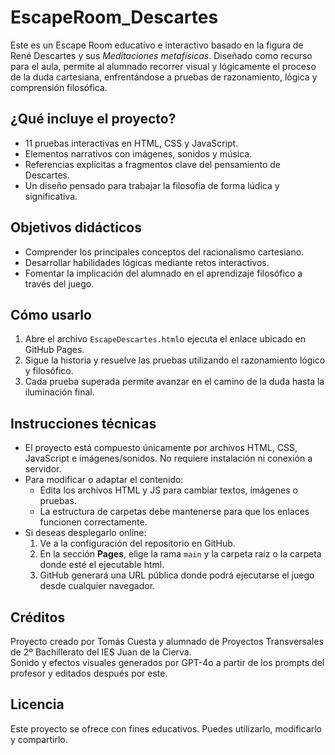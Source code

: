 # EscapeRoom_Descartes

Este es un Escape Room educativo e interactivo basado en la figura de René Descartes y sus *Meditaciones metafísicas*. Diseñado como recurso para el aula, permite al alumnado recorrer visual y lógicamente el proceso de la duda cartesiana, enfrentándose a pruebas de razonamiento, lógica y comprensión filosófica.

## ¿Qué incluye el proyecto?

- 11 pruebas interactivas en HTML, CSS y JavaScript.
- Elementos narrativos con imágenes, sonidos y música.
- Referencias explícitas a fragmentos clave del pensamiento de Descartes.
- Un diseño pensado para trabajar la filosofía de forma lúdica y significativa.

## Objetivos didácticos

- Comprender los principales conceptos del racionalismo cartesiano.
- Desarrollar habilidades lógicas mediante retos interactivos.
- Fomentar la implicación del alumnado en el aprendizaje filosófico a través del juego.

## Cómo usarlo

1. Abre el archivo `EscapeDescartes.html`o ejecuta el enlace ubicado en GitHub Pages.
2. Sigue la historia y resuelve las pruebas utilizando el razonamiento lógico y filosófico.
3. Cada prueba superada permite avanzar en el camino de la duda hasta la iluminación final.

## Instrucciones técnicas

- El proyecto está compuesto únicamente por archivos HTML, CSS, JavaScript e imágenes/sonidos. No requiere instalación ni conexión a servidor.
- Para modificar o adaptar el contenido:
  - Edita los archivos HTML y JS para cambiar textos, imágenes o pruebas.
  - La estructura de carpetas debe mantenerse para que los enlaces funcionen correctamente.
- Si deseas desplegarlo online:
  1. Ve a la configuración del repositorio en GitHub.
  2. En la sección **Pages**, elige la rama `main` y la carpeta raíz o la carpeta donde esté el ejecutable html.
  3. GitHub generará una URL pública donde podrá ejecutarse el juego desde cualquier navegador.

## Créditos

Proyecto creado por Tomás Cuesta y alumnado de Proyectos Transversales de 2º Bachillerato del IES Juan de la Cierva.  
Sonido y efectos visuales generados por GPT-4o a partir de los prompts del profesor y editados después por este.

## Licencia

Este proyecto se ofrece con fines educativos. Puedes utilizarlo, modificarlo y compartirlo.


